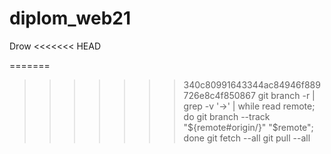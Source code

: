 # diplom_web21
Drow
<<<<<<< HEAD

=======
>>>>>>> 340c80991643344ac84946f889726e8c4f850867
git branch -r | grep -v '\->' | while read remote; do git branch --track "${remote#origin/}" "$remote"; done
git fetch --all
git pull --all